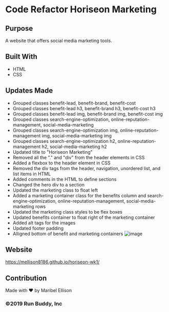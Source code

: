 # Code Refactor Horiseon Marketing

## Purpose
A website that offers social media marketing tools.

## Built With
* HTML
* CSS

## Updates Made
* Grouped classes benefit-lead, benefit-brand, benefit-cost
* Grouped classes benefit-lead h3, benefit-brand h3, benefit-cost h3
* Grouped classes benefit-lead img, benefit-brand img, benefit-cost img
* Grouped classes search-engine-optimization, online-reputation-management, social-media-marketing
* Grouped classes search-engine-optimization img, online-reputation-management img, social-media-marketing img
* Grouped classes search-engine-optimization h2, online-reputation-management h2, social-media-marketing h2
* Updated title to "Horiseon Marketing"
* Removed all the "." and "div" from the header elements in CSS
* Added a flexbox to the header element in CSS
* Removed the div tags from the header, navigation, unordered list, and list items in HTML
* Added comments in the HTML to define sections
* Changed the hero div to a section
* Updated the marketing class to float left
* Added a marketing container class for the benefits column and search-engine-optimization, online-reputation-management, social-media-marketing rows
* Updated the marketing class styles to be flex boxes
* Updated benefits container to float right of the marketing container
* Added alt tags for the images
* Updated footer padding
* Alligned bottom of benefit and marketing containers
![image](https://user-images.githubusercontent.com/77599753/107126197-98d7c900-686b-11eb-9ad0-ed2cb6ac1ab2.png)

## Website
https://mellison8186.github.io/horiseon-wk1/

## Contribution
Made with ❤️ by Maribel Ellison

### ©️2019 Run Buddy, Inc